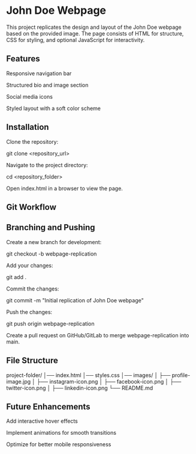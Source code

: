 # John Doe Webpage

This project replicates the design and layout of the John Doe webpage based on the provided image. The page consists of HTML for structure, CSS for styling, and optional JavaScript for interactivity.

## Features

Responsive navigation bar

Structured bio and image section

Social media icons

Styled layout with a soft color scheme

## Installation

Clone the repository:

git clone <repository_url>

Navigate to the project directory:

cd <repository_folder>

Open index.html in a browser to view the page.

## Git Workflow
## Branching and Pushing

Create a new branch for development:

git checkout -b webpage-replication

Add your changes:

git add .

Commit the changes:

git commit -m "Initial replication of John Doe webpage"

Push the changes:

git push origin webpage-replication

Create a pull request on GitHub/GitLab to merge webpage-replication into main.

## File Structure

project-folder/
│── index.html
│── styles.css
│── images/
│   ├── profile-image.jpg
│   ├── instagram-icon.png
│   ├── facebook-icon.png
│   ├── twitter-icon.png
│   ├── linkedin-icon.png
└── README.md

## Future Enhancements

Add interactive hover effects

Implement animations for smooth transitions

Optimize for better mobile responsiveness